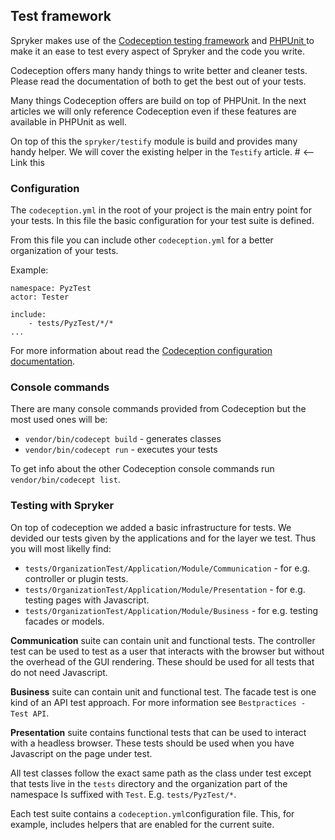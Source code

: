 ## Test framework
Spryker makes use of the [Codeception testing framework](https://codeception.com/) and [PHPUnit ](https://phpunit.de/) to make it an ease to test every aspect of Spryker and the code you write.

Codeception offers many handy things to write better and cleaner tests. Please read the documentation of both to get the best out of your tests.

Many things Codeception offers are build on top of PHPUnit. In the next articles we will only reference Codeception even if these features are available in PHPUnit as well.

On top of this the `spryker/testify` module is build and provides many handy helper. We will cover the existing helper in the `Testify` article. # <-- Link this  

### Configuration
The `codeception.yml` in the root of your project is the main entry point for your tests. In this file the basic configuration for your test suite is defined.

From this file you can include other `codeception.yml` for a better organization of your tests. 

Example:
```
namespace: PyzTest
actor: Tester

include:
    - tests/PyzTest/*/*
...
```

For more information about read the [Codeception configuration documentation](https://codeception.com/docs/reference/Configuration).

### Console commands
There are many console commands provided from Codeception but the most used ones will be:

- `vendor/bin/codecept build` - generates classes
-  `vendor/bin/codecept run`  - executes your tests

To get info about the other Codeception console commands run `vendor/bin/codecept list`.


### Testing with Spryker
On top of codeception we added a basic infrastructure for tests. We devided our tests given by the applications and for the layer we test. Thus you will most likelly find:

* `tests/OrganizationTest/Application/Module/Communication` - for e.g. controller or plugin tests.
* `tests/OrganizationTest/Application/Module/Presentation` - for e.g. testing pages with Javascript.
* `tests/OrganizationTest/Application/Module/Business` - for e.g. testing facades or models.

**Communication** suite can contain unit and functional tests. The controller test can be used to test as a user that interacts with the browser but without the overhead of the GUI rendering. These should be used for all tests that do not need Javascript.

**Business** suite can contain unit and functional test. The facade test is one kind of an API test approach. For more information see `Bestpractices - Test API`.

**Presentation** suite contains functional tests that can be used to interact with a headless browser. These tests should be used when you have Javascript on the page under test. 

All test classes follow the exact same path as the class under test except that tests live in the `tests` directory and the organization part of the namespace Is suffixed with `Test`. E.g. `tests/PyzTest/*`.

Each test suite contains a `codeception.yml`configuration file. This, for example,  includes helpers that are enabled for the current suite.

